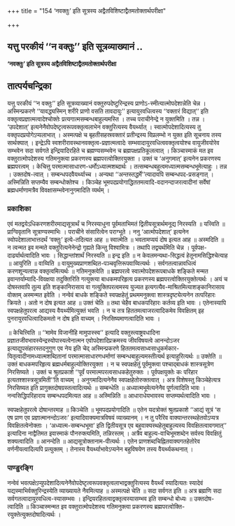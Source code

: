 +++
title = "154 ‘नवक्तुः’ इति सूत्रस्य अद्वैतविशिष्टाद्वैतमतोक्तार्थपरीक्षा"

+++


## यत्तु परकीयं ‘‘न वक्तुः’’ इति सूत्रव्याख्यानं ..

**‘नवक्तुः’ इति सूत्रस्य अद्वैतविशिष्टाद्वैतमतोक्तार्थपरीक्षा**

## **तात्पर्यचन्द्रिका**

यत्तु परकीयं ‘‘न वक्तुः’’ इति सूत्रव्याख्यानं वक्तुरुपदेष्टुरिन्द्रस्य प्राणोऽ-स्मीत्यात्मोपदेशान्नेति चेन्न । अस्मिन्प्रकरणे ‘‘यावद्ध्यस्मिन् शरीरे प्राणो वसति तावदायुः’’ इत्यायुरवधित्वस्य ‘‘वक्तारं विद्यात्’’ इति वक्तृत्वप्रज्ञात्मत्वादेश्चोक्तेः प्रत्यगात्मसम्बन्धबाहुल्यमस्ति । तच्च पराचीनेन्द्रे न युक्तमिति । तन्न । ‘उपदेशात्’ इत्यनेनैवोपदेष्टृत्वरूपवक्तृत्वलाभेन वक्तुरित्यस्य वैयर्थ्यात् । स्वात्मोपदेशादित्यस्य तु वक्तृपदप्रयोगेऽप्यलाभात् । अस्मत्पक्षे च बृहतीसहस्रवक्तारं प्रतीन्द्रस्य विप्रलम्भो न युक्त इति सूचनाय तस्य सार्थक्यात् । इन्द्रेऽपि स्वशरीरावस्थानवक्तृत्व-प्रज्ञात्मत्वादेः सम्भवादायुरवधित्ववक्तृत्वयोश्च वायुजीवयोरेव सम्भवेन सदा सर्वगते इन्द्रियादिरहिते च ब्रह्मण्यसम्भवेन च ब्रह्मपक्षप्रतिकूलत्वात् । किञ्चास्माकं मत इव वक्तुरात्मोपदेशस्य गतिमनुक्त्वा प्रकरणस्य ब्रह्मपरत्वोक्तिरयुक्ता । उक्तं च ‘अनुगमात्’ इत्यनेन प्रकरणस्य ब्रह्मपरत्वम् । केचित्तु परमात्मासाधारण-धर्मोऽध्यात्मशब्दार्थः । तत्सम्बन्धबहुत्वमध्यात्मसम्बन्धभूमेत्याहुः । तन्न । उक्तदोष-त्वात् । सम्बन्धपदवैयर्थ्याच्च । अन्यथा ‘‘अन्तस्तद्धर्मे’’त्यादावपि सम्बन्धपद-प्रसङ्गात् । अस्मिन्निति सप्तम्यैव सम्बन्धोक्तेश्च । किञ्चेह भूमपदप्रयोगाद्धिततमत्वादि-वदानन्दाजरत्वादीनां सर्वेषां ब्रह्मधर्माणामत्रैव विवक्षासम्भवेनानुगमादिति व्यर्थम् ।

### **प्रकाशिका**

एवं मतद्वयेऽधिकरणशरीरमाद्यसूत्रार्थं च निरस्याधुना पूर्वमताभिमतं द्वितीयसूत्रार्थमनूद्य निरस्यति ॥ यत्त्विति ॥ प्राग्विवृतानि सूत्राण्यस्माभिः । पराचीने संसारित्वेन पराग्भूते । ननु ‘आत्मोपदेशात्’ इत्यनेन स्वोपदेशालाभात्तदर्थं ‘वक्तुः’ इत्ये-तदित्यत आह ॥ स्वात्मेति ॥ भवतामप्ययं दोष इत्यत आह ॥ अस्मदिति ॥ न त्वन्मत इव मन्मते वक्तुरित्यनेनेन्द्रो गृह्यते किन्तु विश्वामित्रः । तथापि तद्व्यर्थमिति चेन्न । पूर्वपक्ष-दार्ढ्यार्थत्वादिति भावः । सिद्धान्तांशार्थं निरस्यति ॥ इन्द्र इति ॥ न केवलमन्यथा-सिद्धत्वं हेतूनामसिद्धिश्चेत्याह ॥ आयुरिति ॥ वाय्विति ॥ वायुमुख्यप्राणशब्दित-पञ्चवृत्तिरूपवाय्वित्यर्थः । सर्वगतत्वान्नावधित्वं करणशून्यत्वान्न वक्तृत्वमित्यर्थः ॥ गतिमनुक्त्वेति ॥ ब्रह्मपरत्वे स्वात्मोपदेशरूपबाधके शङ्किते मन्मत इवान्तर्याम्यादि-विवक्षया तदुक्तिरिति गत्युक्त्या बाधकमपरिहृत्य प्रकरणस्य ब्रह्मपरत्वोक्तिरयुक्तेत्यर्थः । अयं च दोषस्तवापि तुल्य इति शङ्कानिरासाय वा गत्युक्तिपरत्वमस्य युज्यत इत्यगत्यैव-माश्रितमित्याशङ्कानिरासाय वोक्तम् अस्मन्मत इवेति । नन्वेवं बाधके शङ्किते स्वपक्षहेतुं प्रथममनुक्त्वा शास्त्रदृष्ट्येत्यनेन तत्परिहारः क्रियते । अतो न दोष इत्यत आह ॥ उक्तं चेति ॥ तथा चेहैव बाधकपरिहारः कर्तव्य इति भावः । एतेनास्यापि स्वपक्षहेतुपरत्व आद्यस्य वैयर्थ्यमित्युक्तं भवति । न च तत्र हिततमत्वाजरत्वादिकमेव विवक्षितम् इह पुनरायुरवधित्वादिकमतो न दोष इति वाच्यम् । निरसिष्यमाणत्वादिति भावः ।

॥ केचित्त्विति ॥ ‘‘मामेव विजानीहि मामुपास्स्व’’ इत्यादि वक्तुस्त्वाष्ट्रवधादिना प्रज्ञातजीवभावस्येन्द्रस्योपास्यत्वेनात्मन एवोपदेशादिप्रक्रमस्य जीवविषयत्वे आनन्दोऽजर इत्याद्युपसंहारस्तदनुगुण एव नेय इति चेद् अस्मिन्प्रकरणे हिततमत्वसाध्वसाधुकर्मकार-यितृत्वादीनामध्यात्मशब्दितानां परमात्मासाधारणधर्माणां सम्बन्धबाहुल्यमस्तीत्यर्थ इत्याहुरित्यर्थः ॥ उक्तेति ॥ उक्तं बाधकमपरिहृत्य ब्रह्मधर्मबाहुल्योक्तिरयुक्ता । न च स्वपक्षहेतुं पूर्वमुक्त्वा पश्चाद्बाधकं शास्त्रसूत्रेण निरसिष्यते । उक्तं च श्रुतप्रकाशे ‘‘पूर्वं परमात्मपरत्वसाधकहेतुरुक्तः । पूर्वपक्षयुक्तेः कः परिहार इत्यतश्शास्त्रसूत्रमिती’’ति वाच्यम् । अनुगमादित्यनेनैव स्वपक्षहेतोरुक्तत्वात् । अत्र विशेषस्तु किञ्चेहेत्यत्र निरसिष्यत इति प्रागुक्तदोषग्रस्तत्वादित्यर्थः ॥ सम्बन्धेति ॥ अध्यात्मभूमेत्यनेनैव पूर्णत्वादिति भावः । नन्वसिद्धिपरिहाराय सम्बन्धपदमित्यत आह ॥ अस्मिन्निति ॥ आधाराधेयभावस्य सप्तम्यर्थत्वादिति भावः ।

स्वपक्षहेतुपरत्वे दोषान्तरमाह ॥ किञ्चेति ॥ भूमपदप्रयोगादिति ॥ एतेन यदत्रोक्तं श्रुतप्रकाशे ‘‘आद्यं सूत्रं ‘स एष प्राण एव प्रज्ञात्मानन्दोऽजरः’ इत्यादिवाक्यमात्रविषयं व्याख्यानम् । न तु परैरिव वाक्यान्तरस्थहेतवोऽप्यत्र विवक्षितत्वेनोक्ताः । ‘अध्यात्म-सम्बन्धभूमा’ इति द्वितीयसूत्र एव बहुवाक्यस्थहेतुबाहुल्यस्य विवक्षितत्वावगमात्’’ इत्यादिना नाद्वैतिमत इवास्माकं पौनरुक्त्यमिति, तन्निरस्तम् । अत्रैव बाहुल्य-वाचिभूमशब्देन सर्वस्य विवक्षितुं शक्यत्वादिति ॥ आनन्देति ॥ आद्यसूत्रोक्तानाम-पीत्यर्थः । एतेन प्राणशब्दचिह्नितवाक्यगतहेतोरेव वर्णनीयत्वादित्यपि प्रत्युक्तम् । तेनास्य वैयर्थ्याभावेऽप्यनेन बहुविषयेण तस्य वैयर्थ्यकथनात् ।

### **पाण्डुरङ्गि**

नन्वेवं भवत्पक्षेऽप्युपदेशादित्यनेनैवोपदेष्टृत्वरूपवक्तृत्वलाभाद्वक्तुरित्यस्य वैयर्थ्यं स्यादित्यतः स्यादेवं यद्यस्माभिर्वक्तुरिन्द्रस्येति व्याख्यायते नैवमित्याह ॥ अस्मत्पक्षे चेति ॥ सदा सर्वगत इति ॥ अत्र ब्रह्मणि सदा सर्वगतत्वादायुरवधित्व-स्यासम्भवः । इन्द्रियरहितत्वाद्वक्तृत्वस्यासम्भव इति सम्बन्धो बोध्यः ॥ उक्तदोष-त्वादिति ॥ किञ्चास्मन्मत इव वक्तुरात्मोपदेशस्य गतिमनुक्त्वा प्रकरणस्य ब्रह्मपरत्वोक्ति-रयुक्तेत्युक्तदोषादित्यर्थः ।

